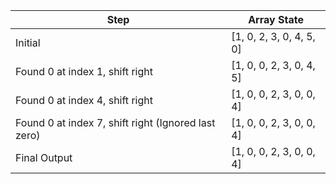 | Step                                   | Array State               |
|----------------------------------------|---------------------------|
| Initial                                | [1, 0, 2, 3, 0, 4, 5, 0] |
| Found 0 at index 1, shift right       | [1, 0, 0, 2, 3, 0, 4, 5] |
| Found 0 at index 4, shift right       | [1, 0, 0, 2, 3, 0, 0, 4] |
| Found 0 at index 7, shift right (Ignored last zero) | [1, 0, 0, 2, 3, 0, 0, 4] |
| Final Output                           | [1, 0, 0, 2, 3, 0, 0, 4] |
